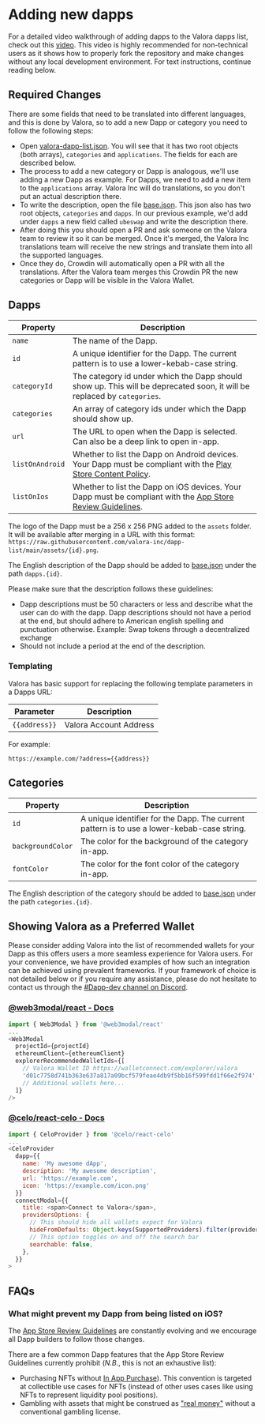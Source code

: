 [valora-dapp-list.json]: https://github.com/valora-inc/dapp-list/blob/main/src/valora-dapp-list.json
[base.json]: https://github.com/valora-inc/dapp-list/blob/main/locales/base.json

# Adding new dapps

For a detailed video walkthrough of adding dapps to the Valora dapps list, check out this [video](https://youtu.be/t6qX85P02IQ?t=221). This video is highly recommended for non-technical users as it shows how to properly fork the repository and make changes without any local development environment. For text instructions, continue reading below.

## Required Changes

There are some fields that need to be translated into different languages, and this is done by Valora, so to add a new Dapp or category you need to follow the following steps:

- Open [valora-dapp-list.json]. You will see that it has two root objects (both arrays), `categories` and `applications`. The fields for each are described below.
- The process to add a new category or Dapp is analogous, we'll use adding a new Dapp as example. For Dapps, we need to add a new item to the `applications` array. Valora Inc will do translations, so you don't put an actual description there.
- To write the description, open the file [base.json]. This json also has two root objects, `categories` and `dapps`. In our previous example, we'd add under `dapps` a new field called `ubeswap` and write the description there.
- After doing this you should open a PR and ask someone on the Valora team to review it so it can be merged. Once it's merged, the Valora Inc translations team will receive the new strings and translate them into all the supported languages.
- Once they do, Crowdin will automatically open a PR with all the translations. After the Valora team merges this Crowdin PR the new categories or Dapp will be visible in the Valora Wallet.

## Dapps

| Property        | Description                                                                                                                                                             |
| --------------- | ----------------------------------------------------------------------------------------------------------------------------------------------------------------------- |
| `name`          | The name of the Dapp.                                                                                                                                                   |
| `id`            | A unique identifier for the Dapp. The current pattern is to use a lower-kebab-case string.                                                                              |
| `categoryId`    | The category id under which the Dapp should show up. This will be deprecated soon, it will be replaced by `categories`.                                                 |
| `categories`    | An array of category ids under which the Dapp should show up.                                                                                                           |
| `url`           | The URL to open when the Dapp is selected. Can also be a deep link to open in-app.                                                                                      |
| `listOnAndroid` | Whether to list the Dapp on Android devices. Your Dapp must be compliant with the [Play Store Content Policy](https://play.google.com/about/developer-content-policy/). |
| `listOnIos`     | Whether to list the Dapp on iOS devices. Your Dapp must be compliant with the [App Store Review Guidelines](https://developer.apple.com/app-store/review/guidelines/).  |

The logo of the Dapp must be a 256 x 256 PNG added to the `assets` folder. It will be available after merging in a URL with this format: `https://raw.githubusercontent.com/valora-inc/dapp-list/main/assets/{id}.png`.

The English description of the Dapp should be added to [base.json] under the path `dapps.{id}`.

Please make sure that the description follows these guidelines:

- Dapp descriptions must be 50 characters or less and describe what the user can do with the dapp. Dapp descriptions should not have a period at the end, but should adhere to American english spelling and punctuation otherwise.
  Example: Swap tokens through a decentralized exchange
- Should not include a period at the end of the description.

### Templating

Valora has basic support for replacing the following template
parameters in a Dapps URL:

| Parameter     | Description            |
| ------------- | ---------------------- |
| `{{address}}` | Valora Account Address |

For example:

```
https://example.com/?address={{address}}
```

## Categories

| Property          | Description                                                                                |
| ----------------- | ------------------------------------------------------------------------------------------ |
| `id`              | A unique identifier for the Dapp. The current pattern is to use a lower-kebab-case string. |
| `backgroundColor` | The color for the background of the category in-app.                                       |
| `fontColor`       | The color for the font color of the category in-app.                                       |

The English description of the category should be added to [base.json] under the path `categories.{id}`.

## Showing Valora as a Preferred Wallet

Please consider adding Valora into the list of recommended wallets for your Dapp as this offers users a more seamless experience for Valora users. For your convenience, we have provided examples of how such an integration can be achieved using prevalent frameworks. If your framework of choice is not detailed below or if you require any assistance, please do not hesitate to contact us through the [#Dapp-dev channel on Discord](https://discord.com/channels/886972503560433675/887422238071087154).

### [@web3modal/react - Docs](https://docs.walletconnect.com/2.0/web3modal/react/wagmi/options#explorerexcludedwalletids-optional)

```JavaScript
import { Web3Modal } from '@web3modal/react'
...
<Web3Modal
  projectId={projectId}
  ethereumClient={ethereumClient}
  explorerRecommendedWalletIds={[
    // Valora Wallet ID https://walletconnect.com/explorer/valora
    'd01c7758d741b363e637a817a09bcf579feae4db9f5bb16f599fdd1f66e2f974',
    // Additional wallets here...
  ]}
/>
```

### [@celo/react-celo - Docs](https://github.com/celo-org/react-celo#default-wallets-and-customization)

```JavaScript
import { CeloProvider } from '@celo/react-celo'
...
<CeloProvider
  dapp={{
    name: 'My awesome dApp',
    description: 'My awesome description',
    url: 'https://example.com',
    icon: 'https://example.com/icon.png'
  }}
  connectModal={{
    title: <span>Connect to Valora</span>,
    providersOptions: {
      // This should hide all wallets expect for Valora
      hideFromDefaults: Object.keys(SupportedProviders).filter(provider => provider !== 'Valora') as SupportedProviders[],
      // This option toggles on and off the search bar
      searchable: false,
    },
  }}
>
```

## FAQs

### What might prevent my Dapp from being listed on iOS?

The [App Store Review Guidelines](https://developer.apple.com/app-store/review/guidelines/)
are constantly evolving and we encourage all Dapp builders to follow
those changes.

There are a few common Dapp features that the App Store Review
Guidelines currently prohibit (_N.B._, this is not an exhaustive list):

- Purchasing NFTs without [In App Purchase](https://developer.apple.com/app-store/review/guidelines/#in-app-purchase)). This
  convention is targeted at collectible use cases for NFTs (instead of
  other uses cases like using NFTs to represent liquidity pool
  positions).
- Gambling with assets that might be construed as ["real money"](https://developer.apple.com/app-store/review/guidelines/#gaming-gambling-and-lotteries) without
  a conventional gambling license.
